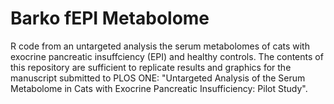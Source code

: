 # Barko fEPI Metabolome


R code from an untargeted analysis the serum metabolomes of cats with exocrine pancreatic insuffciency (EPI) and healthy controls. The contents of this repository are sufficient to replicate results and graphics for the manuscript submitted to PLOS ONE: "Untargeted Analysis of the Serum Metabolome in Cats with Exocrine Pancreatic Insufficiency:  Pilot Study". 


